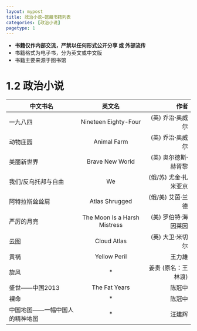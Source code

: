 ```yaml
---
layout: mypost
title: 政治小说—馆藏书籍列表
categories: [政治小说]
pagetype: 1
---
```


>
- **书籍仅作内部交流，严禁以任何形式公开分享 或 外部流传**
- 书籍格式为电子书，分为英文或中文版
- 书籍主要来源于图书馆

# 1.2 政治小说

| 中文书名 | 英文名 | 作者 |
| ------------ | :-----------: | -------: |
| 一九八四 | Nineteen Eighty-Four | (英) 乔治·奥威尔 |
| 动物庄园 | Animal Farm | (英) 乔治·奥威尔 |
| 美丽新世界 | Brave New World | (英) 奥尔德斯·赫胥黎 |
| 我们/反乌托邦与自由| We | (俄/苏) 尤金·扎米亚京 |
| 阿特拉斯耸耸肩 | Atlas Shrugged | (俄/美) 艾茵·兰德 |
| 严厉的月亮 | The Moon Is a Harsh Mistress | (美) 罗伯特·海因莱因 |
| 云图 | Cloud Atlas | (英) 大卫·米切尔 |
| 黄祸 | Yellow Peril | 王力雄 |
| 旋风 | * | 姜贵 (原名：王林渡) |
| 盛世——中国2013 | The Fat Years | 陈冠中 |
| 裸命 | * | 陈冠中 |
| 中国地图——一幅中国人的精神地图 | * | 汪建辉 |


